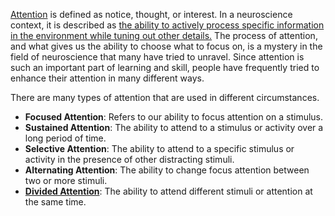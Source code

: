 [Attention](https://dictionary.cambridge.org/dictionary/english/attention#google_vignette) is defined as notice, thought, or interest. In a neuroscience context, it is described as [the ability to actively process specific information in the environment while tuning out other details.](https://verywellmind.com/what-is-attention-2795009) The process of attention, and what gives us the ability to choose what to focus on, is a mystery in the field of neuroscience that many have tried to unravel. Since attention is such an important part of learning and skill, people have frequently tried to enhance their attention in many different ways. 

There are many types of attention that are used in different circumstances. 
- **Focused Attention**: Refers to our ability to focus attention on a stimulus.
- **Sustained Attention**: The ability to attend to a stimulus or activity over a long period of time.
- **Selective Attention**: The ability to attend to a specific stimulus or activity in the presence of other distracting stimuli.
- **Alternating Attention**: The ability to change focus attention between two or more stimuli.
- [**Divided Attention**](https://www.cognifit.com/science/cognitive-skills/divided-attention): The ability to attend different stimuli or attention at the same time.